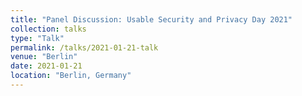 ```yaml
---
title: "Panel Discussion: Usable Security and Privacy Day 2021"
collection: talks
type: "Talk"
permalink: /talks/2021-01-21-talk
venue: "Berlin"
date: 2021-01-21
location: "Berlin, Germany"
---
```



